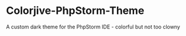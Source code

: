 Colorjive-PhpStorm-Theme
========================

A custom dark theme for the PhpStorm IDE - colorful but not too clowny
